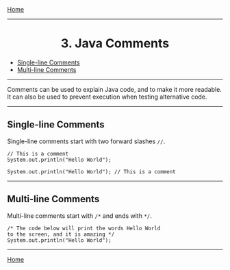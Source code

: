 <div style="display: flex; justify-content: space-between">
<a href="../C++.md">Home</a>
</div>

<hr/>

<h1 style="text-align: center">3. Java Comments</h1>

- [Single-line Comments](#single-line-comments)
- [Multi-line Comments](#multi-line-comments)

<hr/>
Comments can be used to explain Java code, and to make it more readable. It can also be used to prevent execution when testing alternative code.
<hr/>

## Single-line Comments

Single-line comments start with two forward slashes `//`.
```
// This is a comment
System.out.println("Hello World");
```
```
System.out.println("Hello World"); // This is a comment
```
<hr/>

## Multi-line Comments
Multi-line comments start with `/*` and ends with `*/`.
```
/* The code below will print the words Hello World
to the screen, and it is amazing */
System.out.println("Hello World");
```

<hr/>
<div style="display: flex; justify-content: space-between">
<a href="../C++.md">Home</a>
</div>
